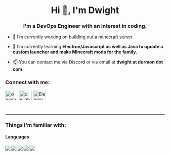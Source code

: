 <h1 align="center">Hi 👋, I'm Dwight</h1>
<h3 align="center">I'm a DevOps Engineer with an interest in coding.</h3>

- 🔭 I’m currently working on [building out a minecraft server](https://www.durmon.org/)

- 🌱 I’m currently learning **Electron/Javascript as well as Java to update a custom launcher and make Minecraft mods for the family.**

- 📫 You can contact me via Discord or via email at **dwight at durmon dot com**

<h3 align="left">Connect with me:</h3>
<p align="left">
<a href="https://twitter.com/dwightdurmon" target="blank"><img align="center" src="https://raw.githubusercontent.com/rahuldkjain/github-profile-readme-generator/master/src/images/icons/Social/twitter.svg" alt="dwightdurmon" height="30" width="40" /></a>
<a href="https://linkedin.com/in/dwightsdurmon" target="blank"><img align="center" src="https://raw.githubusercontent.com/rahuldkjain/github-profile-readme-generator/master/src/images/icons/Social/linked-in-alt.svg" alt="dwightsdurmon" height="30" width="40" /></a>
<a href="https://discordapp.com/users/212012107401527296/" target="blank"><img align="center" src="https://raw.githubusercontent.com/rahuldkjain/github-profile-readme-generator/master/src/images/icons/Social/discord.svg" alt="Elennight#2290" height="30" width="40" /></a>
</p>
<br/>
<hr>
<h3 align="left">Things I'm familiar with:</h3>
<h4 aligh="left">Languages<h4>
<img src='https://img.shields.io/badge/Language-Bash-lightgrey'></li>
<img src='https://img.shields.io/badge/Language-Zsh-lightgrey'></li>
<img src='https://img.shields.io/badge/Language-Javascript-lightgrey'></li>
<img src='https://img.shields.io/badge/Language-PHP-lightgrey'></li>
<img src='https://img.shields.io/badge/Language-Perl-lightgrey'></li>
